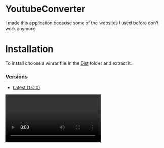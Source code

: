 # YoutubeConverter
I made this application because some of the websites I used before don't work anymore.

# Installation
To install choose a winrar file in the [Dist](./Dist/) folder and extract it.

### Versions
- [Latest (1.0.0)](./Dist/1.0.0%20-%20YoutubeConverter.rar)

![Installation](./Assets/installation.mp4)